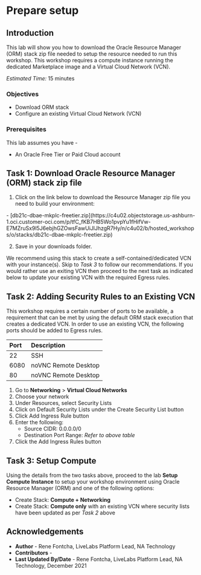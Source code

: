 # Prepare setup

## Introduction
This lab will show you how to download the Oracle Resource Manager (ORM) stack zip file needed to setup the resource needed to run this workshop. This workshop requires a compute instance running the dedicated Marketplace image and a Virtual Cloud Network (VCN).

*Estimated Time:* 15 minutes

### Objectives
-   Download ORM stack
-   Configure an existing Virtual Cloud Network (VCN)

### Prerequisites
This lab assumes you have -
- An Oracle Free Tier or Paid Cloud account

## Task 1: Download Oracle Resource Manager (ORM) stack zip file

1.  Click on the link below to download the Resource Manager zip file you need to build your environment:

<if type="default">
    - [db21c-dbae-mkplc-freetier.zip](https://c4u02.objectstorage.us-ashburn-1.oci.customer-oci.com/p/tfC_fKB7HB5Wo1pvpYu1fHifVw-E7MZruSx9l5J6ebjhGZOwsFawUiJlJhzgR7Hy/n/c4u02/b/hosted_workshops/o/stacks/db21c-dbae-mkplc-freetier.zip)
</if>


2.  Save in your downloads folder.

We recommend using this stack to create a self-contained/dedicated VCN with your instance(s). Skip to *Task 3* to follow our recommendations. If you would rather use an exiting VCN then proceed to the next task as indicated below to update your existing VCN with the required Egress rules.

## Task 2: Adding Security Rules to an Existing VCN   
This workshop requires a certain number of ports to be available, a requirement that can be met by using the default ORM stack execution that creates a dedicated VCN. In order to use an existing VCN, the following ports should be added to Egress rules.

| Port           |Description                            |
| :------------- | :------------------------------------ |
| 22             | SSH                                   |
| 6080           | noVNC Remote Desktop                  |
| 80             | noVNC Remote Desktop                  |

1.  Go to **Networking** > **Virtual Cloud Networks**
2.  Choose your network
3.  Under Resources, select Security Lists
4.  Click on Default Security Lists under the Create Security List button
5.  Click Add Ingress Rule button
6.  Enter the following:  
    - Source CIDR: 0.0.0.0/0
    - Destination Port Range: *Refer to above table*
7.  Click the Add Ingress Rules button

## Task 3: Setup Compute   
Using the details from the two tasks above, proceed to the lab **Setup Compute Instance** to setup your workshop environment using Oracle Resource Manager (ORM) and one of the following options:
-  Create Stack:  **Compute + Networking**
-  Create Stack:  **Compute only** with an existing VCN where security lists have been updated as per *Task 2* above

## Acknowledgements
- **Author** - Rene Fontcha, LiveLabs Platform Lead, NA Technology
- **Contributors** -  
- **Last Updated By/Date** - Rene Fontcha, LiveLabs Platform Lead, NA Technology, December 2021
